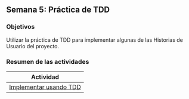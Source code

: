 ## Semana 5: Práctica de TDD

### Objetivos

Utilizar la práctica de TDD para implementar algunas de las Historias de 
Usuario del proyecto.



### Resumen de las actividades

| Actividad                                    |
| -------------------------------------------- |
| [Implementar usando TDD ](s5_tdd) |

